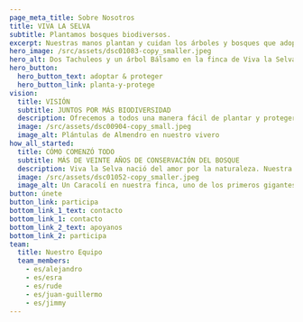 ```yaml
---
page_meta_title: Sobre Nosotros
title: VIVA LA SELVA
subtitle: Plantamos bosques biodiversos.
excerpt: Nuestras manos plantan y cuidan los árboles y bosques que adoptas y proteges como patrocinador.
hero_image: /src/assets/dsc01083-copy_smaller.jpeg
hero_alt: Dos Tachuleos y un árbol Bálsamo en la finca de Viva la Selva
hero_button:
  hero_button_text: adoptar & proteger
  hero_button_link: planta-y-protege
vision:
  title: VISIÓN
  subtitle: JUNTOS POR MÁS BIODIVERSIDAD
  description: Ofrecemos a todos una manera fácil de plantar y proteger especies de árboles en peligro y bosques llenos de biodiversidad.
  image: /src/assets/dsc00904-copy_small.jpeg
  image_alt: Plántulas de Almendro en nuestro vivero
how_all_started:
  title: CÓMO COMENZÓ TODO
  subtitle: MÁS DE VEINTE AÑOS DE CONSERVACIÓN DEL BOSQUE
  description: Viva la Selva nació del amor por la naturaleza. Nuestra familia comenzó a proteger su bosque y a plantar específicamente especies de árboles en peligro hace más de 20 años. La condición cada vez más crítica de muchas especies nos llevó a decidir compartir nuestro proyecto y nuestros objetivos con el resto del mundo.
  image: /src/assets/dsc01052-copy_smaller.jpeg
  image_alt: Un Caracolí en nuestra finca, uno de los primeros gigantes emergentes en bosques jóvenes
button: únete
button_link: participa
bottom_link_1_text: contacto
bottom_link_1: contacto
bottom_link_2_text: apoyanos
bottom_link_2: participa
team:
  title: Nuestro Equipo
  team_members:
    - es/alejandro
    - es/esra
    - es/rude
    - es/juan-guillermo
    - es/jimmy
---
```


